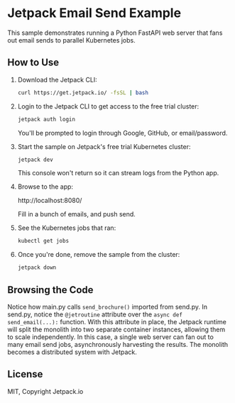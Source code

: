Jetpack Email Send Example
==========================

This sample demonstrates running a Python FastAPI web server that fans out email sends to parallel Kubernetes jobs.


How to Use
----------

1. Download the Jetpack CLI:

   ```sh
   curl https://get.jetpack.io/ -fsSL | bash
   ```

2. Login to the Jetpack CLI to get access to the free trial cluster:

   ```sh
   jetpack auth login
   ```

   You'll be prompted to login through Google, GitHub, or email/password.

3. Start the sample on Jetpack's free trial Kubernetes cluster:

   ```sh
   jetpack dev
   ```

   This console won't return so it can stream logs from the Python app.

4. Browse to the app:

   http://localhost:8080/

   Fill in a bunch of emails, and push send.

5. See the Kubernetes jobs that ran:

   ```sh
   kubectl get jobs
   ```

6. Once you're done, remove the sample from the cluster:

   ```sh
   jetpack down
   ```


Browsing the Code
-----------------

Notice how main.py calls `send_brochure()` imported from send.py. In send.py, notice the `@jetroutine` attribute over the `async def send_email(...):` function. With this attribute in place, the Jetpack runtime will split the monolith into two separate container instances, allowing them to scale independently. In this case, a single web server can fan out to many email send jobs, asynchronously harvesting the results. The monolith becomes a distributed system with Jetpack.


License
-------

MIT, Copyright Jetpack.io
